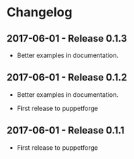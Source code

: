 # Changelog

## 2017-06-01 - Release 0.1.3
* Better examples in documentation.

## 2017-06-01 - Release 0.1.2

* Better examples in documentation.

* First release to puppetforge
## 2017-06-01 - Release 0.1.1

* First release to puppetforge
